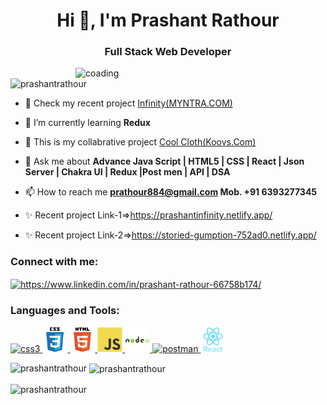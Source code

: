 <h1 align="center">Hi 👋, I'm Prashant Rathour</h1>
<h3 align="center">Full Stack Web Developer</h3>
<img align="right" alt="coading" width="400" src="https://th.bing.com/th/id/R.54e37d8074ebcde1d96c77d7b2a7f310?rik=fX3JSCseIbYcKA&pid=ImgRaw&r=0"/>
<p align="left"> <img src="https://komarev.com/ghpvc/?username=prashantrathour&label=Profile%20views&color=0e75b6&style=flat" alt="prashantrathour" /> </p>

- 🔭 Check my recent project [Infinity(MYNTRA.COM)](https://github.com/Prashantrathour/premium-grade-140)

- 🌱 I’m currently learning **Redux**

- 👯 This is my collabrative project [Cool Cloth(Koovs.Com)](https://github.com/MSaifKhan01/deeply-time-4287)

- 💬 Ask me about **Advance Java Script | HTML5 | CSS | React | Json Server | Chakra UI | Redux |Post men | API | DSA**

- 📫 How to reach me **prathour884@gmail.com    Mob. +91 6393277345**
- ✨ Recent project Link-1=>https://prashantinfinity.netlify.app/
- ✨ Recent project Link-2=>https://storied-gumption-752ad0.netlify.app/


<h3 align="left">Connect with me:</h3>
<p align="left">
<a href="https://linkedin.com/in/https://www.linkedin.com/in/prashant-rathour-web-developer/" target="blank"><img align="center" src="https://raw.githubusercontent.com/rahuldkjain/github-profile-readme-generator/master/src/images/icons/Social/linked-in-alt.svg" alt="https://www.linkedin.com/in/prashant-rathour-66758b174/" height="30" width="40" /></a>
</p>

<h3 align="left">Languages and Tools:</h3>
<p align="left"> <a href="https://www.w3schools.com/css/" target="_blank" rel="noreferrer"> <img src="https://th.bing.com/th/id/OIP.o1Sc0dD-kDO8KEiVKpTY0QAAAA?w=225&h=180&c=7&r=0&o=5&pid=1.7" alt="css3" width="40" height="40"/> <img src="https://raw.githubusercontent.com/devicons/devicon/master/icons/css3/css3-original-wordmark.svg" alt="css3" width="40" height="40"/> </a> <a href="https://www.w3.org/html/" target="_blank" rel="noreferrer"> <img src="https://raw.githubusercontent.com/devicons/devicon/master/icons/html5/html5-original-wordmark.svg" alt="html5" width="40" height="40"/> </a> <a href="https://developer.mozilla.org/en-US/docs/Web/JavaScript" target="_blank" rel="noreferrer"> <img src="https://raw.githubusercontent.com/devicons/devicon/master/icons/javascript/javascript-original.svg" alt="javascript" width="40" height="40"/> </a> <a href="https://nodejs.org" target="_blank" rel="noreferrer"> <img src="https://raw.githubusercontent.com/devicons/devicon/master/icons/nodejs/nodejs-original-wordmark.svg" alt="nodejs" width="40" height="40"/> </a> <a href="https://postman.com" target="_blank" rel="noreferrer"> <img src="https://www.vectorlogo.zone/logos/getpostman/getpostman-icon.svg" alt="postman" width="40" height="40"/> </a> <a href="https://reactjs.org/" target="_blank" rel="noreferrer"> <img src="https://raw.githubusercontent.com/devicons/devicon/master/icons/react/react-original-wordmark.svg" alt="react" width="40" height="40"/> </a> </p>

<p><img align="left" src="https://github-readme-stats.vercel.app/api/top-langs?username=prashantrathour&show_icons=true&locale=en&layout=compact" alt="prashantrathour" /></p>

<p>&nbsp;<img align="center" src="https://github-readme-stats.vercel.app/api?username=prashantrathour&show_icons=true&locale=en" alt="prashantrathour" /></p>

<p><img align="center" src="https://github-readme-streak-stats.herokuapp.com/?user=prashantrathour&" alt="prashantrathour" /></p>
